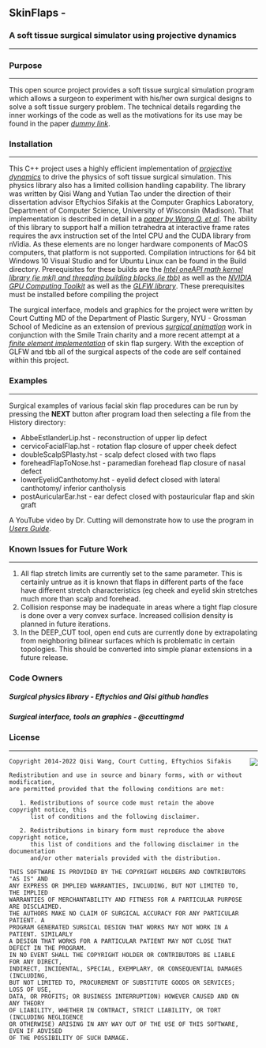 ## **SkinFlaps** - 
### A soft tissue surgical simulator using projective dynamics


----------


### **Purpose**

----------
This open source project provides a soft tissue surgical simulation program which allows a surgeon to experiment with his/her own surgical designs to solve a soft tissue surgery problem.  The technical details regarding the inner workings of the code as well as the motivations for its use may be found in the paper *[dummy link][1]*.

### **Installation**

----------
This C++ project uses a highly efficient implementation of *[projective dynamics][2]* to drive the physics of soft tissue surgical simulation. This physics library also has a limited collision handling capability. The library was written by Qisi Wang and Yutian Tao under the direction of their dissertation advisor Eftychios Sifakis at the Computer Graphics Laboratory, Department of Computer Science, University of Wisconsin (Madison). That implementation is described in detail in a *[paper by Wang Q, et al][3]*. The ability of this library to support half a million tetrahedra at interactive frame rates requires the avx instruction set of the Intel CPU and the CUDA library from nVidia.  As these elements are no longer hardware components of MacOS computers, that platform is not supported. Compilation intructions for 64 bit Windows 10 Visual Studio and for Ubuntu Linux can be found in the Build directory.  Prerequisites for these builds are the *[Intel oneAPI math kernel library (ie mkl) and threading building blocks (ie tbb)][4]* as well as the *[NVIDIA GPU Computing Toolkit][5]* as well as the *[GLFW library][6]*.  These prerequisites must be installed before compiling the project

The surgical interface, models and graphics for the project were written by Court Cutting MD of the Department of Plastic Surgery, NYU - Grossman School of Medicine as an extension of previous *[surgical animation][7]* work in conjunction with the Smile Train charity and a more recent attempt at a *[finite element implementation][8]* of skin flap surgery. With the exception of GLFW and tbb all of the surgical aspects of the code are self contained within this project.

### **Examples**


----------
Surgical examples of various facial skin flap procedures can be run by pressing the **NEXT** button after program load then selecting a file from the History directory:

 - AbbeEstlanderLip.hst - reconstruction of upper lip defect
 - cervicoFacialFlap.hst - rotation flap closure of upper cheek defect
 - doubleScalpSPlasty.hst - scalp defect closed with two flaps
 - foreheadFlapToNose.hst - paramedian forehead flap closure of nasal defect
 - lowerEyelidCanthotomy.hst - eyelid defect closed with lateral canthotomy/ inferior cantholysis
 - postAuricularEar.hst - ear defect closed with postauricular flap and skin graft

A YouTube video by Dr. Cutting will demonstrate how to use the program in *[Users Guide][9]*.

### **Known Issues for Future Work**

----------

 1. All flap stretch limits are currently set to the same parameter. This is certainly untrue as it is known that flaps in different parts of the face have different stretch characteristics (eg cheek and eyelid skin stretches much more than scalp and forehead.
 2. Collision response may be inadequate in areas where a tight flap closure is done over a very convex surface. Increased collision density is planned in future iterations.
 3. In the DEEP_CUT tool, open end cuts are currently done by extrapolating from neighboring bilinear surfaces which is problematic in certain topologies.  This should be converted into simple planar extensions in a future release.

### **Code Owners**

##### Surgical physics library - Eftychios and Qisi github handles

##### Surgical interface, tools an graphics - @ccuttingmd


### **License**

----------
<a href="http://opensource.org/licenses/BSD-2-Clause">
<img align="right" src="http://opensource.org/trademarks/opensource/OSI-Approved-License-100x137.png">
</a>

	Copyright 2014-2022 Qisi Wang, Court Cutting, Eftychios Sifakis
	
	Redistribution and use in source and binary forms, with or without modification,
	are permitted provided that the following conditions are met:
	
	   1. Redistributions of source code must retain the above copyright notice, this
	      list of conditions and the following disclaimer.
	
	   2. Redistributions in binary form must reproduce the above copyright notice,
	      this list of conditions and the following disclaimer in the documentation
	      and/or other materials provided with the distribution.
	
	THIS SOFTWARE IS PROVIDED BY THE COPYRIGHT HOLDERS AND CONTRIBUTORS "AS IS" AND
	ANY EXPRESS OR IMPLIED WARRANTIES, INCLUDING, BUT NOT LIMITED TO, THE IMPLIED
	WARRANTIES OF MERCHANTABILITY AND FITNESS FOR A PARTICULAR PURPOSE ARE DISCLAIMED.
	THE AUTHORS MAKE NO CLAIM OF SURGICAL ACCURACY FOR ANY PARTICULAR PATIENT. A
	PROGRAM GENERATED SURGICAL DESIGN THAT WORKS MAY NOT WORK IN A PATIENT. SIMILARLY
	A DESIGN THAT WORKS	FOR A PARTICULAR PATIENT MAY NOT CLOSE THAT DEFECT IN THE PROGRAM.
	IN NO EVENT SHALL THE COPYRIGHT HOLDER OR CONTRIBUTORS BE LIABLE FOR ANY DIRECT,
	INDIRECT, INCIDENTAL, SPECIAL, EXEMPLARY, OR CONSEQUENTIAL DAMAGES (INCLUDING,
	BUT NOT LIMITED TO, PROCUREMENT OF SUBSTITUTE GOODS OR SERVICES; LOSS OF USE,
	DATA, OR PROFITS; OR BUSINESS INTERRUPTION) HOWEVER CAUSED AND ON ANY THEORY
	OF LIABILITY, WHETHER IN CONTRACT, STRICT LIABILITY, OR TORT (INCLUDING NEGLIGENCE
	OR OTHERWISE) ARISING IN ANY WAY OUT OF THE USE OF THIS SOFTWARE, EVEN IF ADVISED
	OF THE POSSIBILITY OF SUCH DAMAGE.


  [1]: http://courtcuttingmd.com/
  [2]: https://www.cs.utah.edu/~ladislav/bouaziz14projective/bouaziz14projective.html
  [3]: https://onlinelibrary.wiley.com/doi/10.1111/cgf.14385
  [4]: https://www.intel.com/content/www/us/en/developer/tools/oneapi/base-toolkit-download.html
  [5]: https://developer.nvidia.com/cuda-downloads
  [6]: https://www.glfw.org/
  [7]: https://www.tandfonline.com/doi/abs/10.3109/10929080209146521
  [8]: http://pages.cs.wisc.edu/~sifakis/papers/surgery_simulator_JRS.pdf
  [9]: https://youtu.be/xuKLgMS5gzk